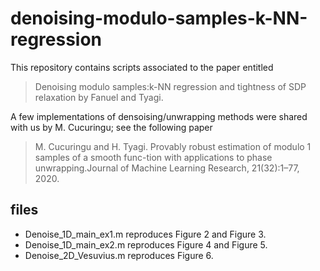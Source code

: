 # denoising-modulo-samples-k-NN-regression

This repository contains scripts associated to the paper entitled 
>Denoising modulo samples:k-NN regression and tightness of SDP relaxation
by Fanuel and Tyagi.

A few implementations of densoising/unwrapping methods were shared with us by M. Cucuringu; see the following paper
>M. Cucuringu and H. Tyagi. Provably robust estimation of modulo 1 samples of a smooth func-tion with applications to phase unwrapping.Journal of Machine Learning Research, 21(32):1–77, 2020.

## files

- Denoise_1D_main_ex1.m reproduces Figure 2 and Figure 3.
- Denoise_1D_main_ex2.m reproduces Figure 4 and Figure 5.
- Denoise_2D_Vesuvius.m reproduces Figure 6.

